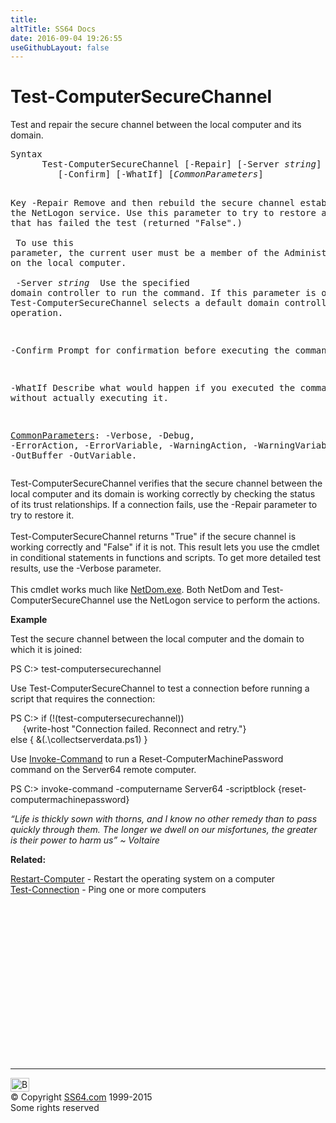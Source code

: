 ```yaml
---
title:
altTitle: SS64 Docs
date: 2016-09-04 19:26:55
useGithubLayout: false
---
```

<!-- #BeginLibraryItem "/Library/head_ps.lbi" --><!-- #EndLibraryItem --><h1>Test-ComputerSecureChannel</h1> 
<p>Test and repair the secure channel between the local computer and its domain.</p>
<pre>Syntax
      Test-ComputerSecureChannel [-Repair] [-Server <i>string</i>]
         [-Confirm] [-WhatIf] [<i>CommonParameters</i>]

Key
   -Repair
       Remove and then rebuild the secure channel established by the
       NetLogon service. Use this parameter to try to restore a connection
       that has failed the test (returned "False".)<br>        <br>       To use this parameter, the current user must be a member of
       the Administrators group on the local computer.<br>        <br>   -Server <i>string
</i>       Use the specified domain controller to run the command.
       If this parameter is omitted, Test-ComputerSecureChannel selects
       a default domain controller for the operation.

   -Confirm
       Prompt for confirmation before executing the command.

   -WhatIf
       Describe what would happen if you executed the command without actually executing it.

   <a href="common.html">CommonParameters</a>:
       -Verbose, -Debug, -ErrorAction, -ErrorVariable, -WarningAction, -WarningVariable,
       -OutBuffer -OutVariable.</pre>
<p>
  Test-ComputerSecureChannel  verifies that the secure channel between the local computer and its domain is
working correctly by checking the status of its trust relationships. If a connection fails, use the -Repair
parameter to try to restore it. <br>
<br>
Test-ComputerSecureChannel returns "True" if the secure channel is working correctly and "False" if it is not. This
result lets you use the cmdlet in conditional statements in functions and scripts. To get more detailed test results, use the <span class="code">-Verbose</span> parameter.<br>
<br>
This cmdlet works much like <a href="../nt/netdom.html">NetDom.exe</a>. Both NetDom and Test-ComputerSecureChannel use the NetLogon service to perform the actions.</p>
<p><b>Example</b></p>
<p>Test the secure channel between the local computer and the domain to which it is joined:</p>
<p><span class="code">PS C:&gt; test-computersecurechannel</span></p>
<p>Use Test-ComputerSecureChannel to test a connection before running a script that requires
the connection:</p>
<p><span class="code">PS C:&gt; if (!(test-computersecurechannel)) <br>
&nbsp;&nbsp;&nbsp;&nbsp;&nbsp;{write-host "Connection failed. Reconnect and retry."}<br>
else { &amp;(.\collectserverdata.ps1) }</span></p>
<p>Use <a href="invoke-command.html">Invoke-Command</a> to run a Reset-ComputerMachinePassword command on the Server64 remote computer.</p>
<p><span class="code">PS C:&gt; invoke-command -computername Server64 -scriptblock {reset-computermachinepassword}</span></p>
<p class="quote"><i>“Life is thickly sown with thorns, and I know no other remedy than to pass quickly through them. The longer we dwell on our misfortunes, the greater is their power to harm us” ~ Voltaire</i></p>
<p><b>Related:</b></p>
<p> 
<a href="restart-computer.html">Restart-Computer</a> - Restart the operating system on a computer<br>
<a href="test-connection.html">Test-Connection</a> - Ping one or more computers</p><!-- #BeginLibraryItem "/Library/foot_ps.lbi" --><p>
<!-- PowerShell300 -->
<ins class="adsbygoogle" style="display:inline-block;width:300px;height:250px" data-ad-client="ca-pub-6140977852749469" data-ad-slot="6253539900"></ins>
<script>
(adsbygoogle = window.adsbygoogle || []).push({});
</script></p>
<hr>
<div id="bl" class="footer"><a href="test-computersecurechannel.html#"><img src="../images/top.png" width="30" height="22" alt="Back to the Top"></a></div>
<div id="br" class="footer, tagline">© Copyright <a href="../index.html">SS64.com</a> 1999-2015<br>
Some rights reserved</div><!-- #EndLibraryItem -->


